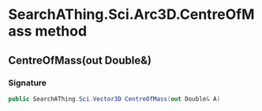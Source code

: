 # SearchAThing.Sci.Arc3D.CentreOfMass method
## CentreOfMass(out Double&)
### Signature
```csharp
public SearchAThing.Sci.Vector3D CentreOfMass(out Double& A)
```
